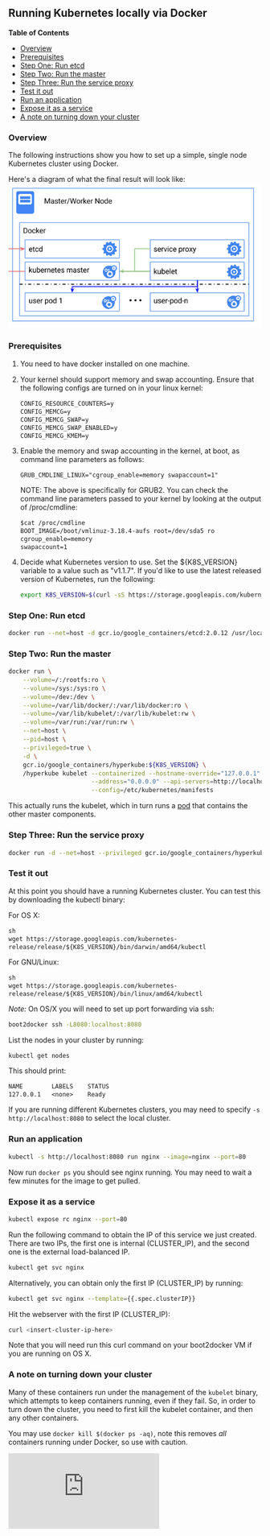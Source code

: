 <!-- BEGIN MUNGE: UNVERSIONED_WARNING -->


<!-- END MUNGE: UNVERSIONED_WARNING -->
Running Kubernetes locally via Docker
-------------------------------------

**Table of Contents**

- [Overview](#setting-up-a-cluster)
- [Prerequisites](#prerequisites)
- [Step One: Run etcd](#step-one-run-etcd)
- [Step Two: Run the master](#step-two-run-the-master)
- [Step Three: Run the service proxy](#step-three-run-the-service-proxy)
- [Test it out](#test-it-out)
- [Run an application](#run-an-application)
- [Expose it as a service](#expose-it-as-a-service)
- [A note on turning down your cluster](#a-note-on-turning-down-your-cluster)

### Overview

The following instructions show you how to set up a simple, single node Kubernetes cluster using Docker.

Here's a diagram of what the final result will look like:
![Kubernetes Single Node on Docker](k8s-singlenode-docker.png)

### Prerequisites

1. You need to have docker installed on one machine.
2. Your kernel should support memory and swap accounting. Ensure that the
following configs are turned on in your linux kernel:

    ```console
    CONFIG_RESOURCE_COUNTERS=y
    CONFIG_MEMCG=y
    CONFIG_MEMCG_SWAP=y
    CONFIG_MEMCG_SWAP_ENABLED=y
    CONFIG_MEMCG_KMEM=y
    ```

3. Enable the memory and swap accounting in the kernel, at boot, as command line
parameters as follows:

    ```console
    GRUB_CMDLINE_LINUX="cgroup_enable=memory swapaccount=1"
    ```

    NOTE: The above is specifically for GRUB2.
    You can check the command line parameters passed to your kernel by looking at the
    output of /proc/cmdline:

    ```console
    $cat /proc/cmdline
    BOOT_IMAGE=/boot/vmlinuz-3.18.4-aufs root=/dev/sda5 ro cgroup_enable=memory
    swapaccount=1
    ```

4. Decide what Kubernetes version to use. Set the ${K8S_VERSION} variable to a value such as "v1.1.7". If you'd like to use the latest released version of Kubernetes, run the following:

    ```sh
    export K8S_VERSION=$(curl -sS https://storage.googleapis.com/kubernetes-release/release/stable.txt)
    ```


### Step One: Run etcd

```sh
docker run --net=host -d gcr.io/google_containers/etcd:2.0.12 /usr/local/bin/etcd --addr=127.0.0.1:4001 --bind-addr=0.0.0.0:4001 --data-dir=/var/etcd/data
```

### Step Two: Run the master

```sh
docker run \
    --volume=/:/rootfs:ro \
    --volume=/sys:/sys:ro \
    --volume=/dev:/dev \
    --volume=/var/lib/docker/:/var/lib/docker:ro \
    --volume=/var/lib/kubelet/:/var/lib/kubelet:rw \
    --volume=/var/run:/var/run:rw \
    --net=host \
    --pid=host \
    --privileged=true \
    -d \
    gcr.io/google_containers/hyperkube:${K8S_VERSION} \
    /hyperkube kubelet --containerized --hostname-override="127.0.0.1" \
                       --address="0.0.0.0" --api-servers=http://localhost:8080 \
                       --config=/etc/kubernetes/manifests
```

This actually runs the kubelet, which in turn runs a [pod](../user-guide/pods.md) that contains the other master components.

### Step Three: Run the service proxy

```sh
docker run -d --net=host --privileged gcr.io/google_containers/hyperkube:${K8S_VERSION} /hyperkube proxy --master=http://127.0.0.1:8080 --v=2
```

### Test it out

At this point you should have a running Kubernetes cluster.  You can test this by downloading the kubectl
binary:

For OS X: 
```
sh
wget https://storage.googleapis.com/kubernetes-release/release/${K8S_VERSION}/bin/darwin/amd64/kubectl
```

For GNU/Linux:
```
sh
wget https://storage.googleapis.com/kubernetes-release/release/${K8S_VERSION}/bin/linux/amd64/kubectl
```

*Note:*
On OS/X you will need to set up port forwarding via ssh:

```sh
boot2docker ssh -L8080:localhost:8080
```

List the nodes in your cluster by running:

```sh
kubectl get nodes
```

This should print:

```console
NAME        LABELS    STATUS
127.0.0.1   <none>    Ready
```

If you are running different Kubernetes clusters, you may need to specify `-s http://localhost:8080` to select the local cluster.

### Run an application

```sh
kubectl -s http://localhost:8080 run nginx --image=nginx --port=80
```

Now run `docker ps` you should see nginx running.  You may need to wait a few minutes for the image to get pulled.

### Expose it as a service

```sh
kubectl expose rc nginx --port=80
```

Run the following command to obtain the IP of this service we just created. There are two IPs, the first one is internal (CLUSTER_IP), and the second one is the external load-balanced IP.

```sh
kubectl get svc nginx
```

Alternatively, you can obtain only the first IP (CLUSTER_IP) by running:

```sh
kubectl get svc nginx --template={{.spec.clusterIP}}
```

Hit the webserver with the first IP (CLUSTER_IP):

```sh
curl <insert-cluster-ip-here>
```

Note that you will need run this curl command on your boot2docker VM if you are running on OS X.

### A note on turning down your cluster

Many of these containers run under the management of the `kubelet` binary, which attempts to keep containers running, even if they fail.  So, in order to turn down
the cluster, you need to first kill the kubelet container, and then any other containers.

You may use `docker kill $(docker ps -aq)`, note this removes _all_ containers running under Docker, so use with caution.



<!-- BEGIN MUNGE: IS_VERSIONED -->
<!-- TAG IS_VERSIONED -->
<!-- END MUNGE: IS_VERSIONED -->


<!-- BEGIN MUNGE: GENERATED_ANALYTICS -->
[![Analytics](https://kubernetes-site.appspot.com/UA-36037335-10/GitHub/docs/getting-started-guides/docker.md?pixel)]()
<!-- END MUNGE: GENERATED_ANALYTICS -->
